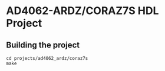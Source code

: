 <!-- no_build_example, no_dts, no_no_os -->

# AD4062-ARDZ/CORAZ7S HDL Project

## Building the project

```
cd projects/ad4062_ardz/coraz7s
make
```